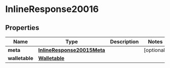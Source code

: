

# InlineResponse20016


## Properties

Name | Type | Description | Notes
------------ | ------------- | ------------- | -------------
**meta** | [**InlineResponse20015Meta**](InlineResponse20015Meta.md) |  |  [optional]
**walletable** | [**Walletable**](Walletable.md) |  | 



